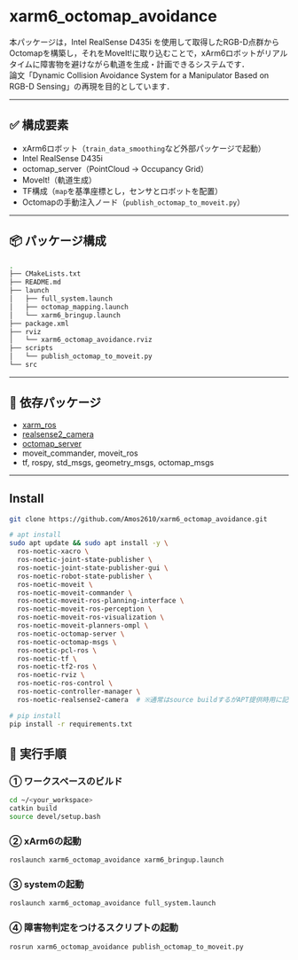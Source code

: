 # xarm6_octomap_avoidance

本パッケージは，Intel RealSense D435i を使用して取得したRGB-D点群からOctomapを構築し，それをMoveIt!に取り込むことで，xArm6ロボットがリアルタイムに障害物を避けながら軌道を生成・計画できるシステムです．  
論文「Dynamic Collision Avoidance System for a Manipulator Based on RGB-D Sensing」の再現を目的としています．

---

## ✅ 構成要素

- xArm6ロボット（`train_data_smoothing`など外部パッケージで起動）
- Intel RealSense D435i
- octomap_server（PointCloud → Occupancy Grid）
- MoveIt!（軌道生成）
- TF構成（`map`を基準座標とし，センサとロボットを配置）
- Octomapの手動注入ノード（`publish_octomap_to_moveit.py`）

---

## 📦 パッケージ構成
```bash
.
├── CMakeLists.txt
├── README.md
├── launch
│   ├── full_system.launch
│   ├── octomap_mapping.launch
│   └── xarm6_bringup.launch
├── package.xml
├── rviz
│   └── xarm6_octomap_avoidance.rviz
├── scripts
│   └── publish_octomap_to_moveit.py
└── src
```


---

## 🔧 依存パッケージ

- [xarm_ros](https://github.com/xArm-Developer/xarm_ros)
- [realsense2_camera](https://github.com/IntelRealSense/realsense-ros)
- [octomap_server](http://wiki.ros.org/octomap_server)
- moveit_commander, moveit_ros
- tf, rospy, std_msgs, geometry_msgs, octomap_msgs

---

## Install
```bash
git clone https://github.com/Amos2610/xarm6_octomap_avoidance.git
```
```bash
# apt install
sudo apt update && sudo apt install -y \
  ros-noetic-xacro \
  ros-noetic-joint-state-publisher \
  ros-noetic-joint-state-publisher-gui \
  ros-noetic-robot-state-publisher \
  ros-noetic-moveit \
  ros-noetic-moveit-commander \
  ros-noetic-moveit-ros-planning-interface \
  ros-noetic-moveit-ros-perception \
  ros-noetic-moveit-ros-visualization \
  ros-noetic-moveit-planners-ompl \
  ros-noetic-octomap-server \
  ros-noetic-octomap-msgs \
  ros-noetic-pcl-ros \
  ros-noetic-tf \
  ros-noetic-tf2-ros \
  ros-noetic-rviz \
  ros-noetic-ros-control \
  ros-noetic-controller-manager \
  ros-noetic-realsense2-camera  # ※通常はsource buildするがAPT提供時用に記載
```
```bash
# pip install
pip install -r requirements.txt
```

## 🚀 実行手順

### ① ワークスペースのビルド

```bash
cd ~/<your_workspace>
catkin build
source devel/setup.bash
```

### ② xArm6の起動

```bash
roslaunch xarm6_octomap_avoidance xarm6_bringup.launch
```

### ③ systemの起動

```bash
roslaunch xarm6_octomap_avoidance full_system.launch
```

### ④ 障害物判定をつけるスクリプトの起動
```bash
rosrun xarm6_octomap_avoidance publish_octomap_to_moveit.py
```